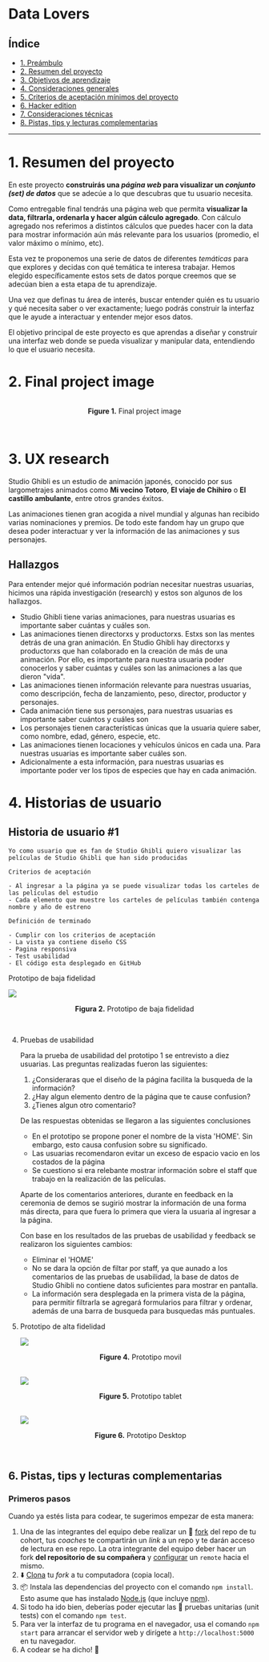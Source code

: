 # Data Lovers

## Índice

* [1. Preámbulo](#1-preámbulo)
* [2. Resumen del proyecto](#2-resumen-del-proyecto)
* [3. Objetivos de aprendizaje](#3-objetivos-de-aprendizaje)
* [4. Consideraciones generales](#4-consideraciones-generales)
* [5. Criterios de aceptación mínimos del proyecto](#5-criterios-de-aceptación-mínimos-del-proyecto)
* [6. Hacker edition](#6-hacker-edition)
* [7. Consideraciones técnicas](#7-consideraciones-técnicas)
* [8. Pistas, tips y lecturas complementarias](#8-pistas-tips-y-lecturas-complementarias)

***

# 1. Resumen del proyecto

En este proyecto **construirás una _página web_ para visualizar un
_conjunto (set) de datos_** que se adecúe a lo que descubras que tu usuario
necesita.

Como entregable final tendrás una página web que permita **visualizar la data,
filtrarla, ordenarla y hacer algún cálculo agregado**. Con cálculo agregado
nos referimos a distintos cálculos que puedes hacer con la data para mostrar
información aún más relevante para los usuarios (promedio, el valor máximo
o mínimo, etc).

Esta vez te proponemos una serie de datos de diferentes _temáticas_ para que
explores y decidas con qué temática te interesa trabajar. Hemos elegido
específicamente estos sets de datos porque creemos que se adecúan bien a esta
etapa de tu aprendizaje.

Una vez que definas tu área de interés, buscar entender quién es tu usuario
y qué necesita saber o ver exactamente; luego podrás construir la interfaz que
le ayude a interactuar y entender mejor esos datos.

El objetivo principal de este proyecto es que aprendas a diseñar y construir una
interfaz web donde se pueda visualizar y manipular data, entendiendo lo que el
usuario necesita.

# 2. Final project image

<img src=""/>
<p align="center"><strong>Figure 1.</strong> Final project image</p>
<br/>

# 3. UX research

Studio Ghibli es un estudio de animación japonés, conocido por sus largometrajes
animados como **Mi vecino Totoro**, **El viaje de Chihiro** o
**El castillo ambulante**, entre otros grandes éxitos.

Las animaciones tienen gran acogida a nivel mundial y algunas han recibido
varias nominaciones y premios. De todo este fandom hay un grupo que desea poder
interactuar y ver la información de las animaciones y sus personajes.

## Hallazgos

Para entender mejor qué información podrían necesitar nuestras usuarias,
hicimos una rápida investigación (research) y estos son algunos de los
hallazgos.

- Studio Ghibli tiene varias animaciones, para nuestras usuarias es importante
  saber cuántas y cuáles son.
- Las animaciones tienen directorxs y productorxs. Estxs son las mentes detrás
  de una gran animación. En Studio Ghibli hay directorxs y productorxs que han
  colaborado en la creación de más de una animación. Por ello, es importante
  para nuestra usuaria poder conocerlos y saber cuántas y cuáles son las
  animaciones a las que dieron "vida".
- Las animaciones tienen información relevante para nuestras usuarias, como
  descripción, fecha de lanzamiento, peso, director, productor y personajes.
- Cada animación tiene sus personajes, para nuestras usuarias es importante
  saber cuántos y cuáles son
- Los personajes tienen características únicas que la usuaria quiere saber, como
  nombre, edad, género, especie, etc.
- Las animaciones tienen locaciones y vehículos únicos en cada una. Para
  nuestras usuarias es importante saber cuáles son.
- Adicionalmente a esta información, para nuestras usuarias es importante poder
  ver los tipos de especies que hay en cada animación.

# 4. Historias de usuario

 ## Historia de usuario #1

    Yo como usuario que es fan de Studio Ghibli quiero visualizar las películas de Studio Ghibli que han sido producidas
    
    Criterios de aceptación

    - Al ingresar a la página ya se puede visualizar todas los carteles de las películas del estudio
    - Cada elemento que muestre los carteles de películas también contenga nombre y año de estreno

    Definición de terminado

    - Cumplir con los criterios de aceptación
    - La vista ya contiene diseño CSS
    - Pagina responsiva
    - Test usabilidad
    - El código esta desplegado en GitHub

   Prototipo de baja fidelidad

  <img src="images\prototipoBajaFidelidad1.jpg"/>
        <p align="center"><strong>Figura 2.</strong> Prototipo de baja fidelidad</p>
        <br/>

4.  Pruebas de usabilidad

    Para la prueba de usabilidad del prototipo 1 se entrevisto a diez usuarias. Las preguntas realizadas fueron las siguientes:

    1. ¿Consideraras que el diseño de la página facilita la busqueda de la información?
    2. ¿Hay algun elemento dentro de la página que te cause confusion?
    3. ¿Tienes algun otro comentario?

    De las respuestas obtenidas se llegaron a las siguientes conclusiones

    - En el prototipo se propone poner el nombre de la vista 'HOME'. Sin embargo, esto causa confusion sobre su significado.
    - Las usuarias recomendaron evitar un exceso de espacio vacio en los costados de la página
    - Se cuestiono si era relebante mostrar información sobre el staff que trabajo en la realización de las películas.

    Aparte de los comentarios anteriores, durante en feedback en la ceremonia de demos se sugirió mostrar la información de una forma más directa, para que fuera lo primera que viera la usuaria al ingresar a la página.

    Con base en los resultados de las pruebas de usabilidad y feedback se realizaron los siguientes cambios:

    - Eliminar el 'HOME'
    - No se dara la opción de filtar por staff, ya que aunado a los comentarios de las pruebas de usabilidad, la base de datos de Studio Ghibli no contiene datos suficientes para mostrar en pantalla.
    - La información sera desplegada en la primera vista de la página, para permitir filtrarla se agregará formularios para filtrar y ordenar, además de una barra de busqueda para busquedas más puntuales.

5. Prototipo de alta fidelidad 

    <img src="images\Movilemovil.PNG"/>
        <p align="center"><strong>Figure 4.</strong> Prototipo movil</p>
        <br/>
    <img src="images\TablettabletLan.PNG"/>
        <p align="center"><strong>Figure 5.</strong> Prototipo tablet</p>
        <br/>
    <img src="images\Desktop Lan-desktop.PNG"/>
        <p align="center"><strong>Figure 6.</strong> Prototipo Desktop</p>
        <br/>

## 6. Pistas, tips y lecturas complementarias

### Primeros pasos

Cuando ya estés lista para codear, te sugerimos empezar de esta manera:

1. Una de las integrantes del equipo debe realizar un :fork_and_knife:
   [fork](https://help.github.com/articles/fork-a-repo/) del repo de tu cohort,
   tus _coaches_ te compartirán un _link_ a un repo y te darán acceso de lectura
   en ese repo. La otra integrante del equipo deber hacer un fork **del
   repositorio de su compañera** y
   [configurar](https://gist.github.com/BCasal/026e4c7f5c71418485c1) un `remote`
   hacia el mismo.
2. :arrow_down: [Clona](https://help.github.com/articles/cloning-a-repository/)
   tu *fork* a tu computadora (copia local).
3. 📦 Instala las dependencias del proyecto con el comando `npm install`. Esto
   asume que has instalado [Node.js](https://nodejs.org/) (que incluye [npm](https://docs.npmjs.com/)).
4. Si todo ha ido bien, deberías poder ejecutar las :traffic_light:
   pruebas unitarias (unit tests) con el comando `npm test`.
5. Para ver la interfaz de tu programa en el navegador, usa el comando
  `npm start` para arrancar el servidor web y dirígete a
  `http://localhost:5000` en tu navegador.
6. A codear se ha dicho! :rocket:
